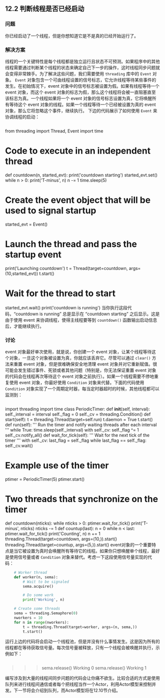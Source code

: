 ## 12.2 判断线程是否已经启动 ##
### 问题 ###
你已经启动了一个线程，但是你想知道它是不是真的已经开始运行了。
### 解决方案 ###
线程的一个关键特性是每个线程都是独立运行且状态不可预测。如果程序中的其他线程需要通过判断某个线程的状态来确定自己下一步的操作，这时线程同步问题就会变得非常棘手。为了解决这些问题，我们需要使用 ``threading`` 库中的 ``Event`` 对象。
``Event`` 对象包含一个可由线程设置的信号标志，它允许线程等待某些事件的发生。在初始情况下，event 对象中的信号标志被设置为假。如果有线程等待一个 event 对象，而这个 event 对象的标志为假，那么这个线程将会被一直阻塞直至该标志为真。一个线程如果将一个 event 对象的信号标志设置为真，它将唤醒所有等待这个 event 对象的线程。如果一个线程等待一个已经被设置为真的 event 对象，那么它将忽略这个事件，继续执行。
下边的代码展示了如何使用 ``Event`` 来协调线程的启动：
```python
```
   from threading import Thread, Event
   import time
   # Code to execute in an independent thread
   def countdown(n, started_evt):
       print('countdown starting')
       started_evt.set()
       while n > 0:
           print('T-minus', n)
           n -= 1
           time.sleep(5)
   # Create the event object that will be used to signal startup
   started_evt = Event()
   # Launch the thread and pass the startup event
   print('Launching countdown')
   t = Thread(target=countdown, args=(10,started_evt))
   t.start()
   # Wait for the thread to start
   started_evt.wait()
   print('countdown is running')
当你执行这段代码，“countdown is running” 总是显示在 “countdown starting” 之后显示。这是由于使用 event 来协调线程，使得主线程要等到 ``countdown()`` 函数输出启动信息后，才能继续执行。
### 讨论 ###
event 对象最好单次使用，就是说，你创建一个 event 对象，让某个线程等待这个对象，一旦这个对象被设置为真，你就应该丢弃它。尽管可以通过 ``clear()`` 方法来重置 event 对象，但是很难确保安全地清理 event 对象并对它重新赋值。很可能会发生错过事件、死锁或者其他问题（特别是，你无法保证重置 event 对象的代码会在线程再次等待这个 event 对象之前执行）。如果一个线程需要不停地重复使用 event 对象，你最好使用 ``Condition`` 对象来代替。下面的代码使用 ``Condition`` 对象实现了一个周期定时器，每当定时器超时的时候，其他线程都可以监测到：
```python
```
   import threading
   import time
   class PeriodicTimer:
       def __init__(self, interval):
           self._interval = interval
           self._flag = 0
           self._cv = threading.Condition()
       def start(self):
           t = threading.Thread(target=self.run)
           t.daemon = True
           t.start()
       def run(self):
           '''
           Run the timer and notify waiting threads after each interval
           '''
           while True:
               time.sleep(self._interval)
               with self._cv:
                    self._flag ^= 1
                    self._cv.notify_all()
       def wait_for_tick(self):
           '''
           Wait for the next tick of the timer
           '''
           with self._cv:
               last_flag = self._flag
               while last_flag == self._flag:
                   self._cv.wait()
   # Example use of the timer
   ptimer = PeriodicTimer(5)
   ptimer.start()
   # Two threads that synchronize on the timer
   def countdown(nticks):
       while nticks > 0:
           ptimer.wait_for_tick()
           print('T-minus', nticks)
           nticks -= 1
   def countup(last):
       n = 0
       while n < last:
           ptimer.wait_for_tick()
           print('Counting', n)
           n += 1
   threading.Thread(target=countdown, args=(10,)).start()
   threading.Thread(target=countup, args=(5,)).start()
event对象的一个重要特点是当它被设置为真时会唤醒所有等待它的线程。如果你只想唤醒单个线程，最好是使用信号量或者 ``Condition`` 对象来替代。考虑一下这段使用信号量实现的代码：
```python
    # Worker thread
    def worker(n, sema):
        # Wait to be signaled
        sema.acquire()

        # Do some work
        print('Working', n)

    # Create some threads
    sema = threading.Semaphore(0)
    nworkers = 10
    for n in range(nworkers):
        t = threading.Thread(target=worker, args=(n, sema,))
        t.start()

```
运行上边的代码将会启动一个线程池，但是并没有什么事情发生。这是因为所有的线程都在等待获取信号量。每次信号量被释放，只有一个线程会被唤醒并执行，示例如下：
```python
```
   >>> sema.release()
   Working 0
   >>> sema.release()
   Working 1
   >>>
编写涉及到大量的线程间同步问题的代码会让你痛不欲生。比较合适的方式是使用队列来进行线程间通信或者每个把线程当作一个Actor，利用Actor模型来控制并发。下一节将会介绍到队列，而Actor模型将在12.10节介绍。